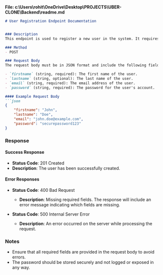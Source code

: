 **File: c:\Users\rohit\OneDrive\Desktop\PROJECTS\UBER-CLONE\Backend\readme.md**
```markdown
# User Registration Endpoint Documentation


### Description
This endpoint is used to register a new user in the system. It requires the user's first name, last name, email, and password to create a new user account.

### Method
- POST

### Request Body
The request body must be in JSON format and include the following fields:

- `firstname` (string, required): The first name of the user.
- `lastname` (string, optional): The last name of the user.
- `email` (string, required): The email address of the user.
- `password` (string, required): The password for the user's account.

#### Example Request Body
```json
{
    "firstname": "John",
    "lastname": "Doe",
    "email": "john.doe@example.com",
    "password": "securepassword123"
}
```

### Response

#### Success Response
- **Status Code**: 201 Created
- **Description**: The user has been successfully created.

#### Error Responses
- **Status Code**: 400 Bad Request
  - **Description**: Missing required fields. The response will include an error message indicating which fields are missing.

- **Status Code**: 500 Internal Server Error
  - **Description**: An error occurred on the server while processing the request.

### Notes
- Ensure that all required fields are provided in the request body to avoid errors.
- The password should be stored securely and not logged or exposed in any way.
```